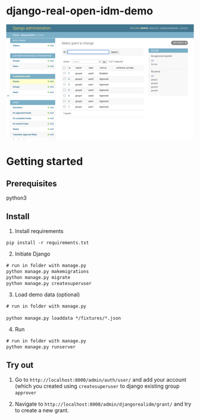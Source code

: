# django-real-open-idm-demo
![Preview](img/demo.png)


# Getting started

## Prerequisites

python3

## Install

1. Install requirements

```
pip install -r requirements.txt
```

2. Initiate Django

```
# run in folder with manage.py
python manage.py makemigrations
python manage.py migrate
python manage.py createsuperuser
```

3. Load demo data (optional)

```
# run in folder with manage.py

python manage.py loaddata */fixtures/*.json
```


4. Run

```
# run in folder with manage.py
python manage.py runserver
```

## Try out


1. Go to `http://localhost:8000/admin/auth/user/` and add your account (which you created using `createsuperuser` to django existing group `approver`

2. Navigate to `http://localhost:8000/admin/djangorealidm/grant/` and try to create a new grant.
